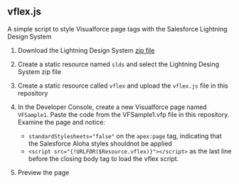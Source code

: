 ## vflex.js

A simple script to style Visualforce page tags with the Salesforce Lightning Design System 

1. Download the Lightning Design System [zip file](https://www.lightningdesignsystem.com/assets/downloads/salesforce-lightning-design-system-2.1.4.zip)

1. Create a static resource named `slds` and select the Lightning Desing System zip file
 
1. Create a static resource called `vflex` and upload the `vflex.js` file in this repository
 
1. In the Developer Console, create a new Visualforce page named `VFSample1`. Paste the code from the VFSample1.vfp file in this repository. Examine the page and notice:

    - `standardStylesheets="false"` on the `apex:page` tag, indicating that the Salesforce Aloha styles shouldnot be applied
    - `<script src="{!URLFOR($Resource.vflex)}"></script>` as the last line before the closing body tag to load the vflex script.
  
1. Preview the page
